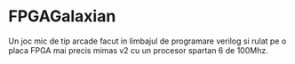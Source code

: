 # FPGAGalaxian
Un joc mic de tip arcade facut in limbajul de programare verilog si rulat pe o placa FPGA mai precis mimas v2  cu un procesor spartan 6 de 100Mhz.

